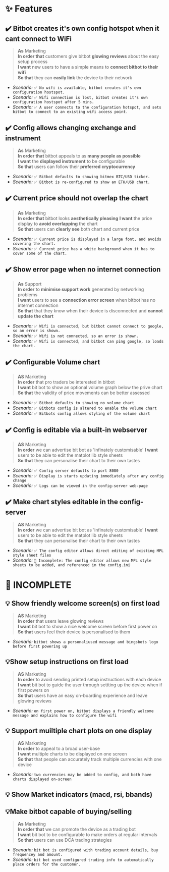 # ✨ Features

## ✔️ Bitbot creates it's own config hotspot when it cant connect to WiFi
>**As** Marketing  
**In order that** customers give bitbot **glowing reviews** about the easy setup process  
>**I want** new users to have a simple means to **connect bitbot to their wifi**  
**So that** they can **easily link** the device to their network  
 - *Scenario:* `✅ No wifi is available, bitbot creates it's own configuration hostspot.`  
 - *Scenario:* `✅ Wifi connection is lost, bitbot creates it's own configuration hostspot after 5 mins.`
 - *Scenario:* `✅ A user connects to the configuration hotspot, and sets bitbot to connect to an existing wifi access point.`

## ✔️ Config allows changing exchange and instrument
>**As** Marketing  
**In order that** bitbot appeals to as **many people as possible**  
**I want** the **displayed instrument** to be configurable  
**So that** users can follow their **preferred cryptocurrency**
 - *Scenario:* `✅ Bitbot defaults to showing bitmex BTC/USD ticker.`
 - *Scenario:* `✅ Bitbot is re-configured to show an ETH/USD chart.`

## ✔️ Current price should not overlap the chart
>**As** Marketing  
**In order that** bitbot looks **aesthetically pleasing** 
**I want** the price display to **avoid overlapping** the chart  
**So that** users can **clearly see** both chart and current price
 - *Scenario:* `✅ Current price is displayed in a large font, and avoids covering the chart.`
 - *Scenario:* `✅ Current price has a white background when it has to cover some of the chart.`

## ✔️ Show error page when no internet connection
>**As** Support  
**In order** to **minimise support work** generated by networking problems  
**I want** users to see a **connection error screen** when bitbot has no internet connection  
**So that** that they know when their device is disconnected and **cannot update the chart**  
 - *Scenario:* `✅ Wifi is connected, but bitbot cannot connect to google, so an error is shown.`
 - *Scenario:* `✅ Wifi is not connected, so an error is shown.`
 - *Scenario:* `✅ Wifi is connected, and bitbot can ping google, so loads the chart.`

## ✔️ Configurable Volume chart
>**AS** Marketing  
**In order** that pro traders be interested in bitbot  
**I want** bit bot to show an optional volume graph below the prive chart  
**So that**  the validity of price movements can be better assessed
 - *Scenario:* `✅ Bitbot defaults to showing no volume chart`
 - *Scenario:* `✅ Bitbots config is altered to enable the volume chart`
 - *Scenario:* `✅ Bitbots config allows styling of the volume chart`


## ✔️ Config is editable via a built-in webserver
>**AS** Marketing  
**In order** we can advertise bit bot as 'infinately customisable' 
**I want** users to be able to edit the matplot lib style sheets  
**So that** they can personalise their chart to their own tastes
 - *Scenario:* `✅ Config server defaults to port 8080`
 - *Scenario:* `✅ Display is starts updating immediately after any config change`
 - *Scenario:* `✅ Logs can be viewed in the config-server web-page`

## ✔️ Make chart styles editable in the config-server
>**AS** Marketing  
**In order** we can advertise bit bot as 'infinately customisable' 
**I want** users to be able to edit the matplot lib style sheets  
**So that** they can personalise their chart to their own tastes
 - *Scenario:* `✅ The config editor allows direct editing of existing MPL style sheet files`
 - *Scenario:* `🚧 Incomplete: The config editor allows new MPL style sheets to be added, and referenced in the config.ini`

# 🚧 INCOMPLETE

## 💡 Show friendly welcome screen(s) on first load
>**AS** Marketing  
**In order** that users leave glowing reviews  
**I want** bit bot to show a nice welcome screen before first power on  
**So that** users feel their device is personalised to them  
 - *Scenario:* `bitbot shows a personaliused message and bingsbots logo before first powering up`
 
## 💡Show setup instructions on first load
>**AS** Marketing  
**In order** to avoid sending printed setup instructions with each device  
**I want** bit bot to guide the user through settting up the device when if first powers on  
**So that** users have an easy on-boarding experience and leave glowing reviews  
 - *Scenario:* `on first power on, bitbot displays a friendly welcome message and explains how to configure the wifi`

## 💡 Support muiltiple chart plots on one display
>**AS** Marketing  
**In order** to appeal to a broad user-base  
**I want** multiple charts to be displayed on one screen  
**So that** that people can accurately track multiple currencies with one device
 - *Scenario:* `two currencies may be added to config, and both have charts displayed on-screen`

## 💡 Show Market indicators (macd, rsi, bbands)

## 💡Make bitbot capable of buying/selling 
>**As** Marketing  
**In order that** we can promote the device as a trading bot  
**I want** bit bot to be configurable to make orders at regular intervals  
**So that** users can use DCA trading strategies  
 - *Scenario:* `bit bot is configured with trading account details, buy frequencey and amount.`
 - *Scenario:* `bit bot used configured trading info to automatically place orders for the customer.`
